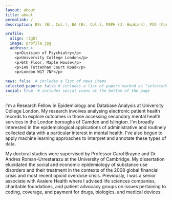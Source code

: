 ```yaml
---
layout: about
title: about
permalink: /
description: BSc (Br. Col.), BA (Br. Col.), MSPH (J. Hopkins), PhD (Cantab.), CPH

profile:
  align: right
  image: profile.jpg
  address: >
    <p>Division of Psychiatry</p>
    <p>University College London</p>
    <p>6th Floor, Maple House</p>
    <p>149 Tottenham Court Road</p>
    <p>London W1T 7NF</p>

news: false  # includes a list of news items
selected_papers: false # includes a list of papers marked as "selected={true}"
social: true  # includes social icons at the bottom of the page
---
```


I'm a Research Fellow in Epidemiology and Database Analysis at University College London. My research involves analysing electronic patient health records to explore outcomes in those accessing secondary mental health services in the London boroughs of Camden and Islington. I'm broadly interested in the epidemiological applications of administrative and routinely collected data with a particular interest in mental health. I've also begun to apply machine learning approaches to interpret and annotate these types of data.

My doctoral studies were supervised by Professor Carol Brayne and Dr. Andres Roman-Urrestarazu at the University of Cambridge. My dissertation elucidated the social and economic epidemiology of substance use disorders and their treatment in the contexts of the 2008 global financial crisis and most recent opioid overdose crisis. Previously, I was a senior associate with Avalere Health where I advised life sciences companies, charitable foundations, and patient advocacy groups on issues pertaining to coding, coverage, and payment for drugs, biologics, and medical devices. 
